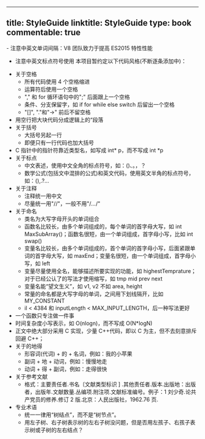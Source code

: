 
---
title: StyleGuide
linktitle: StyleGuide
type: book
commentable: true
---

﻿- 注意中英文单词间隔：V8 团队致力于提高 ES2015 特性性能
- 注意中英文标点符号使用
  本项目暂约定以下代码风格(不断逐条添加中)：

* 关于空格
  - 所有代码使用 4 个空格缩进
  - 运算符后使用一个空格
  - "," 和 for 循环语句中的";" 后面跟上一个空格
  - 条件、分支保留字，如 if for while else switch 后留出一个空格
  - "[]", "."和"->" 前后不留空格
* 用空行把大块代码分成逻辑上的“段落
* 关于括号
  - 大括号另起一行
  - 即便只有一行代码也加大括号
* C 指针中的指针符靠近类型名，如写成 int* p，而不写成 int *p
* 关于标点
  - 中文表述，使用中文全角的标点符号，如：()、。，？
  - 数学公式(包括文中混排的公式)和英文代码，使用英文半角的标点符号，如：(),.?…
* 关于注释
  - 注释统一用中文
  - 尽量统一用"//"，一般不用"/_..._/"
* 关于命名
  - 类名为大写字母开头的单词组合
  - 函数名比较长，由多个单词组成的，每个单词的首字母大写，如 int MaxSubArray()；函数名很短，由一个单词组成，首字母小写，比如 int swap()
  - 变量名比较长，由多个单词组成的，首个单词的首字母小写，后面紧跟单词的首字母大写，如 maxEnd；变量名很短，由一个单词组成，首字母小写，如 left
  - 变量尽量使用全名，能够描述所要实现的功能，如 highestTemprature；对于已经公认了的写法才使用缩写，如 tmp mid prev next
  - 变量名能“望文生义”，如 v1, v2 不如 area, height
  - 常量的命名都是大写字母的单词，之间用下划线隔开，比如 MY_CONSTANT
  - il < 4384 和 inputLength < MAX_INPUT_LENGTH，后一种写法更好
* 一个函数只专注做一件事
* 时间复杂度小写表示，如 O(nlogn)，而不写成 O(N\*logN)
* 正文中绝大部分采用 C 实现，少量 C++代码，即以 C 为主，但不去刻意排斥回避 C++；
* 关于的地得
  - 形容词(代词) + 的 + 名词，例如：我的小苹果
  - 副词 + 地 + 动词，例如：慢慢地走
  - 动词 + 得 + 副词，例如：走得很快
* 关于参考文献
  - 格式：主要责任者.书名〔文献类型标识 ] .其他责任者.版本.出版地：出版者，出版年.文献数量.丛编项.附注项.文献标准编号。例子：1 刘少奇.论共产党员的修养.修订 2 版.北京：人民出版社，1962.76 页.
* 专业术语
  - 统一一律用“树结点”，而不是“树节点”。
  - 用左子树、右子树表示树的左右子树没问题，但是否用左孩子、右孩子表示树或子树的左右结点？

    